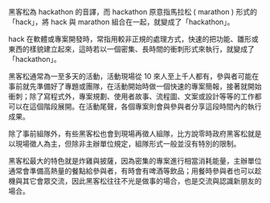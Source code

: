 <!-- TITLE: 黑客松 -->

黑客松為 hackathon 的音譯，而 hackathon 原意指馬拉松 ( marathon ) 形式的「hack」，將 hack 與 marathon 組合在一起，就變成了「hackathon」。

hack 在軟體或專案開發時，常指用較非正規的處理方式，快速的把功能、雛形或東西的樣貌建立起來，這時若以一個密集、長時間的衝刺形式來執行，就變成了「hackathon」。

黑客松通常為一至多天的活動，活動現場從 10 來人至上千人都有，參與者可能在事前就先準備好了專題或團隊，在活動開始時做一個快速的專案簡報，接著就開始衝刺；除了寫程式外，專案規劃、使用者故事、流程圖、文案或設計等等的工作都可以在這個階段展開。在活動尾聲，各個專案則會與參與者分享這段時間內的執行成果。

除了事前組隊外，有些黑客松也會到現場再徵人組隊，比方說零時政府黑客松就是以現場徵人為主，但除非主辦單位規定，組隊形式一般並沒有特別的限制。

黑客松最大的特色就是炸雞與披薩，因為密集的專案進行相當消耗能量，主辦單位通常會準備高熱量的餐點給參與者，有時會有啤酒等飲品；用餐時參與者也可以趁機與其它會眾交流，因此黑客松往往不光是做事的場合，也是交流與認識新朋友的場合。